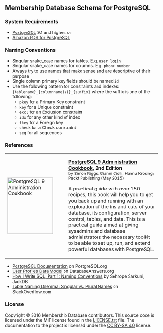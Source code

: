 ## Membership Database Schema for PostgreSQL

### System Requirements

  * [PostgreSQL](http://www.postgresql.org/) 9.1 and higher, or
  * [Amazon RDS for PostgreSQL](https://aws.amazon.com/rds/postgresql/)

### Naming Conventions

  * Singular snake_case names for tables. E.g. `user_login`
  * Singular snake_case names for columns. E.g. `phone_number`
  * Always try to use names that make sense and are descriptive of their purpose
  * Single column primary key fields should be named `id`
  * Use the following pattern for constraints and indexes: `{tablename}_{columnname(s)}_{suffix}` where the suffix is
   one of the following:
    * `pkey` for a Primary Key constraint
    * `key` for a Unique constraint
    * `excl` for an Exclusion constraint
    * `idx` for any other kind of index
    * `fkey` for a Foreign key
    * `check` for a Check constraint
    * `seq` for all sequences

### References

<table width="100%">
  <tr>
    <td width="185">
      <a href="http://amzn.to/2bhH4Gw">
        <img src="http://ecx.images-amazon.com/images/I/51xWZ8b11ML._SX150.jpg" width="150" height="185" alt="PostgreSQL 9 Administration Cookbook" />
      </a>
    </td>
    <td>
      <p>
        <strong><a href="http://amzn.to/2bhH4Gw">PostgreSQL 9 Administration Cookbook</a>, 2nd Edition</strong><br />
        <sup>by Simon Riggs, Gianni Ciolli, Hannu Krosing; Packt Publishing (May 2015)</sup>
      </p>
      <p>
        A practical guide with over 150 recipes, this book will help you to get you back up and running with an
        exploration of the ins and outs of your database, its configuration, server control, tables, and data.
        This is a practical guide aimed at giving sysadmins and database administrators the necessary toolkit to be
        able to set up, run, and extend powerful databases with PostgreSQL.
      </p>
    </td>
  </tr>
</table>

  * [PostgreSQL Documentation](http://www.postgresql.org/docs/current/interactive/index.html) on PostgreSQL.org
  * [User Profiles Data Model](http://www.databaseanswers.org/data_models/user_profiles/index.htm) on DatabaseAnswers.org
  * [How I Write SQL, Part 1: Naming Conventions](https://launchbylunch.com/posts/2014/Feb/16/sql-naming-conventions/) by Sehrope Sarkuni, JackDB
  * [Table Naming Dilemma: Singular vs. Plural Names](http://stackoverflow.com/a/5841297/82686) on StackOverflow.com

### License

Copyright © 2016 Membership Database contributors. This source code is licensed
under the MIT license found in the [LICENSE.txt](https://github.com/membership/membership.db/blob/master/LICENSE.txt)
file. The documentation to the project is licensed under the
[CC BY-SA 4.0](http://creativecommons.org/licenses/by-sa/4.0/) license.
